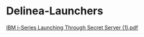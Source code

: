 # Delinea-Launchers

[IBM i-Series Launching Through Secret Server (1).pdf](https://github.com/user-attachments/files/21573891/IBM.i-Series.Launching.Through.Secret.Server.1.pdf)
